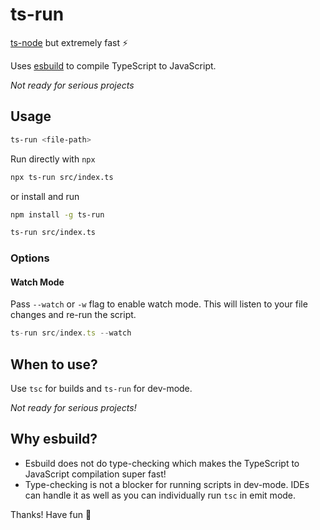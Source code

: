 # ts-run

[ts-node](https://npmjs.com/package/ts-node) but extremely fast ⚡️ 

Uses [esbuild](https://npmjs.com/package/esbuild) to compile TypeScript to JavaScript.

*Not ready for serious projects*

## Usage

```sh
ts-run <file-path>
```

Run directly with `npx`
```sh
npx ts-run src/index.ts
```

or install and run
```sh
npm install -g ts-run

ts-run src/index.ts
```
### Options

#### Watch Mode 

Pass `--watch` or `-w` flag to enable watch mode. This will listen to your file changes and re-run the script.

```ts
ts-run src/index.ts --watch
```

## When to use?

Use `tsc` for builds and `ts-run` for dev-mode.

*Not ready for serious projects!*

## Why esbuild?

- Esbuild does not do type-checking which makes the TypeScript to JavaScript compilation super fast!
- Type-checking is not a blocker for running scripts in dev-mode. IDEs can handle it as well as you can individually run `tsc` in emit mode.


Thanks! Have fun 🌻
